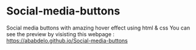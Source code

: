 # Social-media-buttons
Social media buttons with amazing hover effect using html &amp; css
You can see the preview by visisting this webpage : https://ababdelo.github.io/Social-media-buttons
